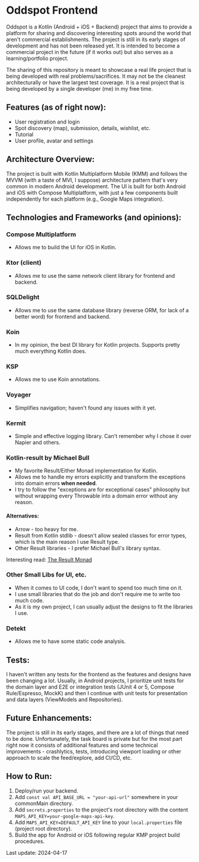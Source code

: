# Oddspot Frontend

Oddspot is a Kotlin (Android + iOS + Backend) project that aims to provide a platform for sharing
and discovering interesting spots around the world that aren't commercial establishments. The
project is still in its early stages of development and has not been released yet. It is intended to
become a commercial project in the future (if it works out) but also serves as a learning/portfolio
project.

The sharing of this repository is meant to showcase a real life project that is being developed with
real problems/sacrifices. It may not be the cleanest architecturally or have the largest test
coverage. It is a real project that is being developed by a single developer (me) in my free time.

## Features (as of right now):

- User registration and login
- Spot discovery (map), submission, details, wishlist, etc.
- Tutorial
- User profile, avatar and settings

## Architecture Overview:

The project is built with Kotlin Multiplatform Mobile (KMM) and follows the MVVM (with a taste of
MVI, I suppose) architecture pattern that's very common in modern Android development. The UI is
built for both Android and iOS with Compose Multiplatform, with just a few components built
independently for each platform (e.g., Google Maps integration).

## Technologies and Frameworks (and opinions):

### Compose Multiplatform

- Allows me to build the UI for iOS in Kotlin.

### Ktor (client)

- Allows me to use the same network client library for frontend and backend.

### SQLDelight

- Allows me to use the same database library (reverse ORM, for lack of a better word) for frontend
  and backend.

### Koin

- In my opinion, the best DI library for Kotlin projects. Supports pretty much everything Kotlin
  does.

### KSP

- Allows me to use Koin annotations.

### Voyager

- Simplifies navigation; haven't found any issues with it yet.

### Kermit

- Simple and effective logging library. Can't remember why I chose it over Napier and others.

### Kotlin-result by Michael Bull

- My favorite Result/Either Monad implementation for Kotlin.
- Allows me to handle my errors explicitly and transform the exceptions into domain errors **when
  needed**.
- I try to follow the "exceptions are for exceptional cases" philosophy but without wrapping every
  Throwable into a domain error without any reason.

#### Alternatives:

- Arrow - too heavy for me.
- Result from Kotlin stdlib - doesn't allow sealed classes for error types, which is the main reason
  I use Result type.
- Other Result libraries - I prefer Michael Bull's library syntax.

Interesting read: [The Result Monad](https://adambennett.dev/2020/05/the-result-monad/)

### Other Small Libs for UI, etc.

- When it comes to UI code, I don't want to spend too much time on it.
- I use small libraries that do the job and don't require me to write too much code.
- As it is my own project, I can usually adjust the designs to fit the libraries I use.

### Detekt

- Allows me to have some static code analysis.

## Tests:

I haven't written any tests for the frontend as the features and designs have been changing a lot.
Usually, in Android projects, I prioritize unit tests for the domain layer and E2E or integration
tests (JUnit 4 or 5, Compose Rule/Espresso, MockK) and then I continue with unit tests for
presentation and data layers (ViewModels and Repositories).

## Future Enhancements:

The project is still in its early stages, and there are a lot of things that need to be done.
Unfortunately, the task board is private but for the most part right now it consists of additional
features and some technical improvements - crashlytics, tests, introducing viewport loading or other
approach to scale the feed/explore, add CI/CD, etc.

## How to Run:

1. Deploy/run your backend.
2. Add `const val API_BASE_URL = "your-api-url"` somewhere in your commonMain directory.
3. Add `secrets.properties` to the project's root directory with the
   content `MAPS_API_KEY=your-google-maps-api-key`.
4. Add `MAPS_API_KEY=DEFAULT_API_KEY` line to your `local.properties` file (project root directory).
5. Build the app for Android or iOS following regular KMP project build procedures.

Last update: 2024-04-17
